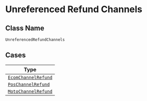 
# Unreferenced Refund Channels

## Class Name

`UnreferencedRefundChannels`

## Cases

| Type |
|  --- |
| [`EcomChannelRefund`](../../../doc/models/ecom-channel-refund.md) |
| [`PosChannelRefund`](../../../doc/models/pos-channel-refund.md) |
| [`MotoChannelRefund`](../../../doc/models/moto-channel-refund.md) |

